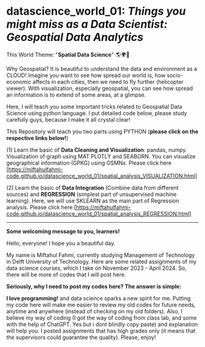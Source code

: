 # datascience_world_01: _Things you might miss as a Data Scientist: Geospatial Data Analytics_

This World Theme: "**Spatial Data Science**" 🌎🌍💐

Why Geospatial?
It is beautiful to understand the data and environment as a CLOUD!
Imagine you want to see how spread our world is, how socio-economic affects in each cities, then we need to fly further (helicopter viewer).
With visualization, especially geospatial, you can see how spread an information is to extend of some areas, at a glimpse.

Here, I will teach you some important tricks related to Geospatial Data Science using python language. I put detailed code below, please study carefully guys, because I make it all crystal clear!

This Repository will teach you two parts using PYTHON (**please click on the respective links below!**)

(1) Learn the basic of **Data Cleaning and Visualization**: pandas, numpy. Visualization of graph using MAT PLOTLY and SEABORN. You can visualize geographical information (GPKG) using OSMNx. Please click here [https://miftahulfahmi-code.github.io/datascience_world_01/spatial_analysis_VISUALIZATION.html]

(2) Learn the basic of **Data Integration** (Combine data from different sources) and **REGRESSION** (simplest part of unsupervised machine learning). Here, we will use SKLEARN as the main part of Regression analysis. Please click here [https://miftahulfahmi-code.github.io/datascience_world_01/spatial_analysis_REGRESSION.html]

----

**Some welcoming message to you, learners!**

Hello, everyone! I hope you a beautiful day.

My name is Miftahul Fahmi, currently studying Management of Technology in Delft University of Technology. Here are some related assignments of my data science courses, which I take on November 2023 - April 2024. So, there will be more of codes that I will post here.

**Seriously, why I need to post my codes here? The answer is simple:**

**I love programming!** and data science sparks a new spirit for me. Putting my code here will make me easier to review my old codes for future needs, anytime and anywhere (instead of checking on my old folders). Also, I believe my way of coding (I got the way of coding from class lab, and some with the help of ChatGPT. Yes but i dont blindly copy paste) and explanation will help you.
I posted assignments that has high grades only (it means that the supervisors could guarantee the quality).
Please, enjoy!

